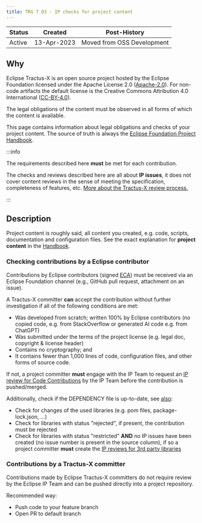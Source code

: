 ```yaml
---
title: TRG 7.03 - IP checks for project content
---
```


| Status | Created     | Post-History               |
|--------|-------------|----------------------------|
| Active | 13-Apr-2023 | Moved from OSS Development |

## Why

Eclipse Tractus-X is an open source project hosted by the Eclipse Foundation licensed under the Apache License 2.0 ([Apache-2.0](https://spdx.org/licenses/Apache-2.0)). For non-code artifacts the default license is the Creative Commons Attribution 4.0 International ([CC-BY-4.0](https://spdx.org/licenses/CC-BY-4.0.html)).

The legal obligations of the content must be observed in all forms of which the content is available.

This page contains information about legal obligations and checks of your project content. The source of truth is always the [Eclipse Foundation Project Handbook](https://www.eclipse.org/projects/handbook/#ip-project-content).

:::info

The requirements described here **must** be met for each contribution.

The checks and reviews described here are all about **IP issues**, it does not cover content reviews in the sense of meeting the specification, completeness of features, etc. [More about the Tractus-X review process.](/docs/oss/code-reviews)

:::

## Description

Project content is roughly said, all content you created, e.g. code, scripts, documentation and configuration files.
See the exact explanation for **project content** in the [Handbook](https://www.eclipse.org/projects/handbook/#ip-project-content).

### Checking contributions by a Eclipse contributor

Contributions by Eclipse contributors (signed [ECA](https://www.eclipse.org/projects/handbook/#contributing-eca)) must be received via an Eclipse Foundation channel (e.g., GitHub pull request, attachment on an issue).

A Tractus-X committer **can** accept the contribution without further investigation if all of the following conditions are met:

- Was developed from scratch; written 100% by Eclipse contributors (no copied code, e.g. from StackOverflow or generated AI code e.g. from ChatGPT)
- Was submitted under the terms of the project license (e.g. legal doc, copyright & license header)
- Contains no cryptography; and
- It contains fewer than 1,000 lines of code, configuration files, and other forms of source code.

If not, a project committer **must** engage with the IP Team to request an [IP review for Code Contributions](/docs/oss/issues#eclipse-gitlab-ip-issue-tracker) by the IP Team before the contribution is pushed/merged.

Additionally, check if the DEPENDENCY file is up-to-date, see [also](/docs/release/trg-7/trg-7-04):

- Check for changes of the used libraries (e.g. pom files, package-lock.json, ...)
- Check for libraries with status "rejected", if present, the contribution must be rejected
- Check for libraries with status "restricted" **AND** no IP issues have been created (no issue number is present in the source column), if so a project committer **must** create the [IP reviews for 3rd party libraries](/docs/oss/issues#eclipse-gitlab-ip-issue-tracker)

### Contributions by a Tractus-X committer

Contributions made by Eclipse Tractus-X committers do not require review by the Eclipse IP Team and can be pushed directly into a project repository.

Recommended way:

- Push code to your feature branch
- Open PR to default branch
